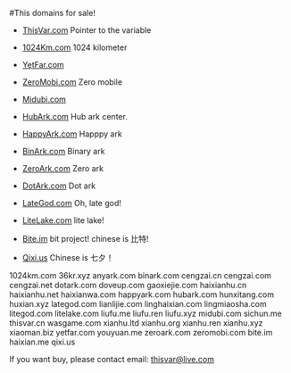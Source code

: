 #This domains for sale!

- [ThisVar.com](http://thisvar.com) Pointer to the variable

- [1024Km.com](http://1024km.com) 1024 kilometer

- [YetFar.com](http://yetfarm.com) 

- [ZeroMobi.com](http://zeromobi.com) Zero mobile

- [Midubi.com](http://midubi.com)

- [HubArk.com](http://hubark.com) Hub ark center.

- [HappyArk.com](http://happyark.com) Happpy ark

- [BinArk.com](http://binark.com) Binary ark

- [ZeroArk.com](http://zeroark.com) Zero ark

- [DotArk.com](http://dotark.com) Dot ark

- [LateGod.com](http://lategod.com) Oh, late god!

- [LiteLake.com](http://litelake.com) lite lake!

- [Bite.im](http://bite.im) bit project! chinese is 比特!

- [Qixi.us](http://qixi.us) Chinese is 七夕！


1024km.com
36kr.xyz
anyark.com
binark.com
cengzai.cn
cengzai.com
cengzai.net
dotark.com
doveup.com
gaoxiejie.com
haixianhu.cn
haixianhu.net
haixianwa.com
happyark.com
hubark.com
hunxitang.com
huxian.xyz
lategod.com
lianlijie.com
linghaixian.com
lingmiaosha.com
litegod.com
litelake.com
liufu.me
liufu.ren
liufu.xyz
midubi.com
sichun.me
thisvar.cn
wasgame.com
xianhu.ltd
xianhu.org
xianhu.ren
xianhu.xyz
xiaoman.biz
yetfar.com
youyuan.me
zeroark.com
zeromobi.com
bite.im
haixian.me
qixi.us


If you want buy, please contact email: thisvar@live.com







